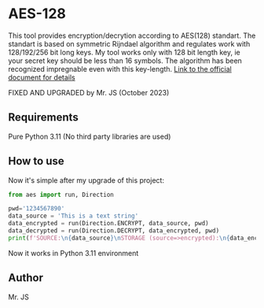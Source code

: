 AES-128
==============
This tool provides encryption/decrytion according to AES(128) standart. The standart is based on symmetric Rijndael algorithm and regulates work with 128/192/256 bit long keys.
My tool works only with 128 bit length key, ie your secret key should be less than 16 symbols. The algorithm has been recognized impregnable even with this key-length.
[Link to the official document for details](http://csrc.nist.gov/publications/fips/fips197/fips-197.pdf) 

FIXED AND UPGRADED by Mr. JS (October 2023)

## Requirements

Pure Python 3.11 (No third party libraries are used)

## How to use

Now it's simple after my upgrade of this project:

```python
from aes import run, Direction

pwd='1234567890'
data_source = 'This is a text string'
data_encrypted = run(Direction.ENCRYPT, data_source, pwd)
data_decrypted = run(Direction.DECRYPT, data_encrypted, pwd)
print(f'SOURCE:\n{data_source}\nSTORAGE (source=>encrypted):\n{data_encrypted}\nRESULT (source=>encrypted=>decrypted):\n{data_decrypted}')
```
Now it works in Python 3.11 environment

## Author

Mr. JS
